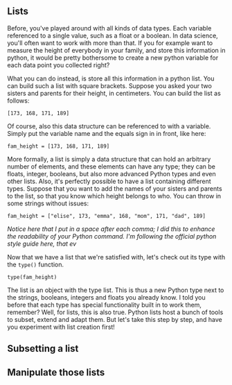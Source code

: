 ## Lists

Before, you've played around with all kinds of data types. Each variable referenced to a single value, such as a float or a boolean. In data science, you'll often want to work with more than that. If you for example want to measure the height of everybody in your family, and store this information in python, it would be pretty bothersome to create a new python variable for each data point you collected right?

What you can do instead, is store all this information in a python list. You can build such a list with square brackets. Suppose you asked your two sisters and parents for their height, in centimeters. You can build the list as follows:

```
[173, 168, 171, 189]
```

Of course, also this data structure can be referenced to with a variable. Simply put the variable name and the equals sign in in front, like here:

```
fam_height = [173, 168, 171, 189]
```

More formally, a list is simply a data structure that can hold an arbitrary number of elements, and these elements can have any type; they can be floats, integer, booleans, but also more advanced Python types and even other lists. Also, it's perfectly possible to have a list containing different types. Suppose that you want to add the names of your sisters and parents to the list, so that you know which height belongs to who. You can throw in some strings without issues:

```
fam_height = ["elise", 173, "emma", 168, "mom", 171, "dad", 189]
```

_Notice here that I put in a space after each comma; I did this to enhance the readability of your Python command. I'm following the official python style guide here, that ev_

Now that we have a list that we're satisfied with, let's check out its type with the `type()` function. 

```
type(fam_height)
```

The list is an object with the type list. This is thus a new Python type next to the strings, booleans, integers and floats you already know. I told you before that each type has special functionality built in to work them, remember? Well, for lists, this is also true. Python lists host a bunch of tools to subset, extend and adapt them. But let's take this step by step, and have you experiment with list creation first!

## Subsetting a list



## Manipulate those lists
